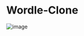# Wordle-Clone
![image](https://user-images.githubusercontent.com/76171953/184531936-1c17b6bc-664d-4d49-a049-f97c89401915.png)
